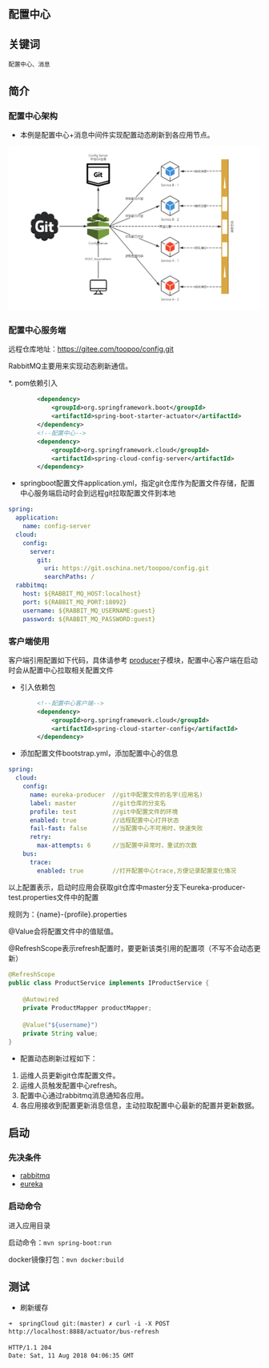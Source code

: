 配置中心
---------

## 关键词

`配置中心、消息`

## 简介

### 配置中心架构

* 本例是配置中心+消息中间件实现配置动态刷新到各应用节点。

![架构](../../docs/sc-bus.png)

### 配置中心服务端

远程仓库地址：https://gitee.com/toopoo/config.git

RabbitMQ主要用来实现动态刷新通信。

*. pom依赖引入
```xml
        <dependency>
            <groupId>org.springframework.boot</groupId>
            <artifactId>spring-boot-starter-actuator</artifactId>
        </dependency>
        <!--配置中心-->
        <dependency>
            <groupId>org.springframework.cloud</groupId>
            <artifactId>spring-cloud-config-server</artifactId>
        </dependency>
```

* springboot配置文件application.yml，指定git仓库作为配置文件存储，配置中心服务端启动时会到远程git拉取配置文件到本地

```yaml
spring:
  application:
    name: config-server
  cloud:
    config:
      server:
        git:
          uri: https://git.oschina.net/toopoo/config.git
          searchPaths: /
  rabbitmq:
    host: ${RABBIT_MQ_HOST:localhost}
    port: ${RABBIT_MQ_PORT:18092}
    username: ${RABBIT_MQ_USERNAME:guest}
    password: ${RABBIT_MQ_PASSWORD:guest}

```

### 客户端使用

客户端引用配置如下代码，具体请参考 [producer](../../demos/producer)子模块，配置中心客户端在启动时会从配置中心拉取相关配置文件 

* 引入依赖包

```xml
        <!--配置中心客户端-->
        <dependency>
            <groupId>org.springframework.cloud</groupId>
            <artifactId>spring-cloud-starter-config</artifactId>
        </dependency>
```

* 添加配置文件bootstrap.yml，添加配置中心的信息

```yaml
spring:
  cloud:
    config:
      name: eureka-producer  //git中配置文件的名字(应用名)
      label: master          //git仓库的分支名
      profile: test          //git中配置文件的环境
      enabled: true          //远程配置中心打开状态
      fail-fast: false       //当配置中心不可用时，快速失败
      retry:
        max-attempts: 6      //当配置中异常时，重试的次数
    bus:
      trace:
        enabled: true        //打开配置中心trace,方便记录配置变化情况
```
以上配置表示，启动时应用会获取git仓库中master分支下eureka-producer-test.properties文件中的配置

规则为：{name}-{profile}.properties

@Value会将配置文件中的值赋值。

@RefreshScope表示refresh配置时，要更新该类引用的配置项（不写不会动态更新）

```java
@RefreshScope
public class ProductService implements IProductService {

    @Autowired
    private ProductMapper productMapper;

    @Value("${username}")
    private String value;
}
```

* 配置动态刷新过程如下：

1. 运维人员更新git仓库配置文件。
2. 运维人员触发配置中心refresh。
3. 配置中心通过rabbitmq消息通知各应用。
4. 各应用接收到配置更新消息信息，主动拉取配置中心最新的配置并更新数据。

## 启动

### 先决条件

- [rabbitmq](http://rabbitmq.io/download)
- [eureka](../../center/eureka)

### 启动命令

进入应用目录

启动命令：`mvn spring-boot:run`

docker镜像打包：`mvn docker:build`

## 测试

* 刷新缓存

```
➜  springCloud git:(master) ✗ curl -i -X POST http://localhost:8888/actuator/bus-refresh

HTTP/1.1 204
Date: Sat, 11 Aug 2018 04:06:35 GMT

```

